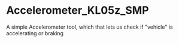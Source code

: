 # Accelerometer_KL05z_SMP
A simple Accelerometer tool, which that lets us check if  "vehicle" is accelerating or braking
